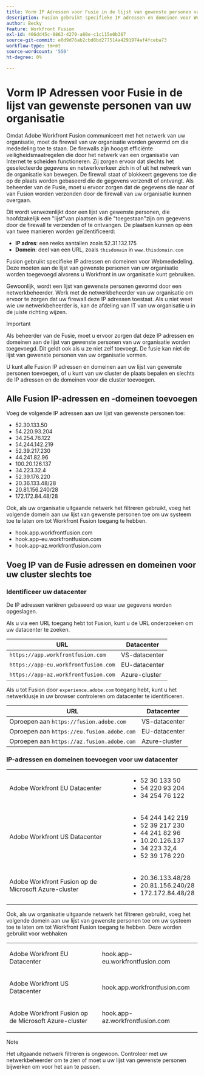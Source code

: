 ```yaml
---
title: Vorm IP Adressen voor Fusie in de lijst van gewenste personen van uw organisatie
description: Fusion gebruikt specifieke IP adressen en domeinen voor Webmededeling. Deze moeten aan de lijst van gewenste personen van uw organisatie worden toegevoegd alvorens u Workfront in uw organisatie kunt gebruiken.
author: Becky
feature: Workfront Fusion
exl-id: 406dd45c-0863-4270-a80e-c1c115e0b367
source-git-commit: e0d9d76ab2cbd8bd277514a4291974af4fceba73
workflow-type: tm+mt
source-wordcount: '550'
ht-degree: 0%

---
```


# Vorm IP Adressen voor Fusie in de lijst van gewenste personen van uw organisatie

Omdat Adobe Workfront Fusion communiceert met het netwerk van uw organisatie, moet de firewall van uw organisatie worden gevormd om die mededeling toe te staan. De firewalls zijn hoogst efficiënte veiligheidsmaatregelen die door het netwerk van een organisatie van Internet te scheiden functioneren. Zij zorgen ervoor dat slechts het geselecteerde gegevens en netwerkverkeer zich in of uit het netwerk van de organisatie kan bewegen. De firewall staat of blokkeert gegevens toe die op de plaats worden gebaseerd die de gegevens verzendt of ontvangt. Als beheerder van de Fusie, moet u ervoor zorgen dat de gegevens die naar of van Fusion worden verzonden door de firewall van uw organisatie kunnen overgaan.

Dit wordt verwezenlijkt door een lijst van gewenste personen, die hoofdzakelijk een &quot;lijst&quot;van plaatsen is die &quot;toegestaan&quot;zijn om gegevens door de firewall te verzenden of te ontvangen. De plaatsen kunnen op één van twee manieren worden geïdentificeerd:

* **IP adres**: een reeks aantallen zoals 52.31.132.175
* **Domein**: deel van een URL, zoals `thisdomain` in `www.thisdomain.com`

Fusion gebruikt specifieke IP adressen en domeinen voor Webmededeling. Deze moeten aan de lijst van gewenste personen van uw organisatie worden toegevoegd alvorens u Workfront in uw organisatie kunt gebruiken.

Gewoonlijk, wordt een lijst van gewenste personen gevormd door een netwerkbeheerder. Werk met de netwerkbeheerder van uw organisatie om ervoor te zorgen dat uw firewall deze IP adressen toestaat. Als u niet weet wie uw netwerkbeheerder is, kan de afdeling van IT van uw organisatie u in de juiste richting wijzen.

>[!IMPORTANT]
>
>Als beheerder van de Fusie, moet u ervoor zorgen dat deze IP adressen en domeinen aan de lijst van gewenste personen van uw organisatie worden toegevoegd. Dit geldt ook als u ze niet zelf toevoegt. De fusie kan niet de lijst van gewenste personen van uw organisatie vormen.

U kunt alle Fusion IP adressen en domeinen aan uw lijst van gewenste personen toevoegen, of u kunt van uw cluster de plaats bepalen en slechts de IP adressen en de domeinen voor die cluster toevoegen.

## Alle Fusion IP-adressen en -domeinen toevoegen

Voeg de volgende IP adressen aan uw lijst van gewenste personen toe:

* 52.30.133.50
* 54.220.93.204
* 34.254.76.122
* 54.244.142.219
* 52.39.217.230
* 44.241.82.96
* 100.20.126.137
* 34.223.32.4
* 52.39.176.220
* 20.36.133.48/28
* 20.81.156.240/28
* 172.172.84.48/28

Ook, als uw organisatie uitgaande netwerk het filtreren gebruikt, voeg het volgende domein aan uw lijst van gewenste personen toe om uw systeem toe te laten om tot Workfront Fusion toegang te hebben.

* hook.app.workfrontfusion.com
* hook.app-eu.workfrontfusion.com
* hook.app-az.workfrontfusion.com

## Voeg IP van de Fusie adressen en domeinen voor uw cluster slechts toe

### Identificeer uw datacenter

De IP adressen variëren gebaseerd op waar uw gegevens worden opgeslagen.

Als u via een URL toegang hebt tot Fusion, kunt u de URL onderzoeken om uw datacenter te zoeken.

| URL | Datacenter |
| --- | --- |
| `https://app.workfrontfusion.com` | VS-datacenter |
| `https://app-eu.workfrontfusion.com` | EU-datacenter |
| `https://app-az.workfrontfusion.com` | Azure-cluster |

Als u tot Fusion door `experience.adobe.com` toegang hebt, kunt u het netwerklusje in uw browser controleren om datacenter te identificeren.

| URL | Datacenter |
| --- | --- |
| Oproepen aan `https://fusion.adobe.com` | VS-datacenter |
| Oproepen aan `https://eu.fusion.adobe.com` | EU-datacenter |
| Oproepen aan `https://az.fusion.adobe.com` | Azure-cluster |

### IP-adressen en domeinen toevoegen voor uw datacenter

<table style="table-layout:auto"> 
 <col> 
 <col> 
 <tbody> 
  <tr> 
   <td role="rowheader">Adobe Workfront EU Datacenter</td> 
   <td> 
    <ul> 
     <li>52 30 133 50</li> 
     <li>54 220 93 204</li> 
     <li>34 254 76 122</li> 
    </ul> </td> 
  </tr> 
  <tr> 
   <td role="rowheader"> <p>Adobe Workfront US Datacenter</p> </td> 
   <td> 
    <ul> 
     <li>54 244 142 219</li> 
     <li>52 39 217 230</li> 
     <li>44 241 82 96</li>
     <li>10.20.126.137</li>
     <li>34 223 32,4</li>
     <li>52 39 176 220</li>
    </ul> </td> 
  </tr> 
  <tr> 
   <td role="rowheader">Adobe Workfront Fusion op de Microsoft Azure-cluster</td> 
   <td> 
    <ul> 
     <li>20.36.133.48/28</li> 
     <li>20.81.156.240/28</li> 
     <li>172.172.84.48/28</li> 
    </ul> </td> 
  </tr> 
 </tbody> 
</table>

Ook, als uw organisatie uitgaande netwerk het filtreren gebruikt, voeg het volgende domein aan uw lijst van gewenste personen toe om uw systeem toe te laten om tot Workfront Fusion toegang te hebben. Deze worden gebruikt voor webhaken

<table style="table-layout:auto">
 <col> 
 <col> 
 <tbody> 
  <tr> 
   <td role="rowheader">Adobe Workfront EU Datacenter</td> 
   <td> <p> hook.app-eu.workfrontfusion.com </p> </td> 
  </tr> 
  <tr> 
   <td role="rowheader"> <p>Adobe Workfront US Datacenter</p> </td> 
   <td> <p>hook.app.workfrontfusion.com </p> </td> 
  </tr> 
  <tr> 
   <td role="rowheader"> <p>Adobe Workfront Fusion op de Microsoft Azure-cluster</p> </td> 
   <td> <p>hook.app-az.workfrontfusion.com </p> </td> 
  </tr> 
 </tbody> 
</table>

>[!NOTE]
>
>Het uitgaande netwerk filtreren is ongewoon. Controleer met uw netwerkbeheerder om te zien of moet u uw lijst van gewenste personen bijwerken om voor het aan te passen.
